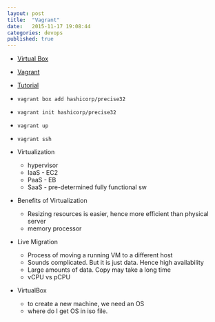 ```yaml
---
layout: post
title:  "Vagrant"
date:   2015-11-17 19:08:44
categories: devops
published: true
---
```


* [Virtual Box](https://virtualbox.org)
* [Vagrant](http://vagrantup.com)
* [Tutorial](https://gist.github.com/learncodeacademy/5f84705f2229f14d758d)

* `vagrant box add hashicorp/precise32`
* `vagrant init hashicorp/precise32`
* `vagrant up`
* `vagrant ssh`


* Virtualization
  * hypervisor
  * IaaS - EC2
  * PaaS - EB
  * SaaS - pre-determined fully functional sw

* Benefits of Virtualization
  * Resizing resources is easier, hence more efficient than physical server
  * memory processor

* Live Migration
  * Process of moving a running VM to a different host
  * Sounds complicated. But it is just data. Hence high availability
  * Large amounts of data. Copy may take a long time
  * vCPU vs pCPU

* VirtualBox
  * to create a new machine, we need an OS
  * where do I get OS in iso file.
